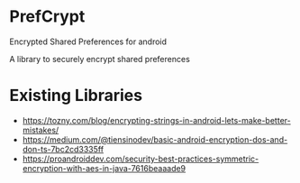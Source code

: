 # PrefCrypt
Encrypted Shared Preferences for android

A library to securely encrypt shared preferences

# Existing Libraries

- https://tozny.com/blog/encrypting-strings-in-android-lets-make-better-mistakes/
- https://medium.com/@tiensinodev/basic-android-encryption-dos-and-don-ts-7bc2cd3335ff
- https://proandroiddev.com/security-best-practices-symmetric-encryption-with-aes-in-java-7616beaaade9
